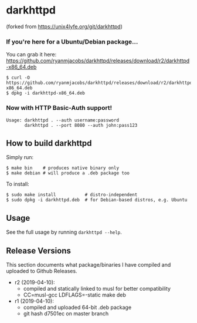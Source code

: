 # darkhttpd

(forked from https://unix4lyfe.org/git/darkhttpd)

### If you're here for a Ubuntu/Debian package...

You can grab it here: https://github.com/ryanmjacobs/darkhttpd/releases/download/r2/darkhttpd-x86_64.deb
```console
$ curl -O https://github.com/ryanmjacobs/darkhttpd/releases/download/r2/darkhttpd-x86_64.deb
$ dpkg -i darkhttpd-x86_64.deb
```

### Now with HTTP Basic-Auth support!

```
Usage: darkhttpd . --auth username:password
       darkhttpd . --port 8080 --auth john:pass123
```

## How to build darkhttpd

Simply run:
```console
$ make bin    # produces native binary only
$ make debian # will produce a .deb package too
```

To install:
```
$ sudo make install           # distro-independent
$ sudo dpkg -i darkhttpd.deb  # for Debian-based distros, e.g. Ubuntu
```

## Usage

See the full usage by running `darkhttpd --help`.

## Release Versions

This section documents what package/binaries I have compiled and uploaded to
Github Releases.

* r2 (2019-04-10):
  * compiled and statically linked to musl for better compatibility
  * CC=musl-gcc LDFLAGS=-static make deb
* r1 (2019-04-10):
  * compiled and uploaded 64-bit .deb package
  * git hash d7501ec on master branch
